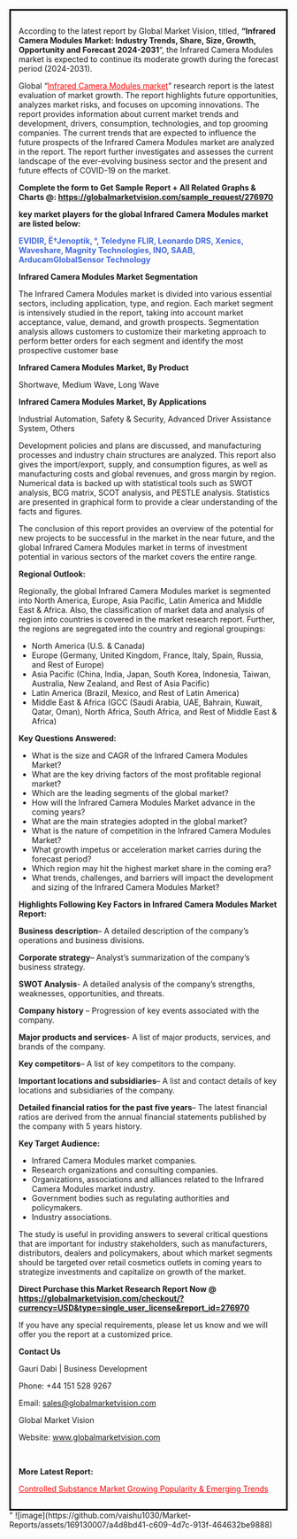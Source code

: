 <div style='border: 3px solid black; padding: 1em;'>

According to the latest report by Global Market Vision, titled, <strong>“Infrared Camera Modules Market: Industry Trends, Share, Size, Growth, Opportunity and Forecast 2024-2031</strong>“, the Infrared Camera Modules market is expected to continue its moderate growth during the forecast period (2024-2031).

Global “<a style='color: #ff0000;' href='https://globalmarketvision.com/reports/global-infrared-camera-modules-market/276970'>Infrared Camera Modules market</a>” research report is the latest evaluation of market growth. The report highlights future opportunities, analyzes market risks, and focuses on upcoming innovations. The report provides information about current market trends and development, drivers, consumption, technologies, and top grooming companies. The current trends that are expected to influence the future prospects of the Infrared Camera Modules market are analyzed in the report. The report further investigates and assesses the current landscape of the ever-evolving business sector and the present and future effects of COVID-19 on the market.

<strong>Complete the form to Get Sample Report + All Related Graphs &amp; Charts @: <a style='color: #ff0000;' href='https://globalmarketvision.com/sample_request/276970?utm_source=linkedinPulse&utm_medium=SN&utm_campaign=SN'><strong>https://globalmarketvision.com/sample_request/276970</strong></a></strong>

<strong>key market players for the global Infrared Camera Modules market are listed below:</strong>

<strong style='color: #4169e1;'>EVIDIR, Ë†Jenoptik, °, Teledyne FLIR, Leonardo DRS, Xenics, Waveshare, Magnity Technologies, INO, SAAB, ArducamGlobalSensor Technology</strong>

<strong>Infrared Camera Modules Market Segmentation</strong>

The Infrared Camera Modules market is divided into various essential sectors, including application, type, and region. Each market segment is intensively studied in the report, taking into account market acceptance, value, demand, and growth prospects. Segmentation analysis allows customers to customize their marketing approach to perform better orders for each segment and identify the most prospective customer base

<strong>Infrared Camera Modules Market, By Product</strong>

Shortwave, Medium Wave, Long Wave

<strong>Infrared Camera Modules Market, By Applications</strong>

Industrial Automation, Safety & Security, Advanced Driver Assistance System, Others

Development policies and plans are discussed, and manufacturing processes and industry chain structures are analyzed. This report also gives the import/export, supply, and consumption figures, as well as manufacturing costs and global revenues, and gross margin by region. Numerical data is backed up with statistical tools such as SWOT analysis, BCG matrix, SCOT analysis, and PESTLE analysis. Statistics are presented in graphical form to provide a clear understanding of the facts and figures.

The conclusion of this report provides an overview of the potential for new projects to be successful in the market in the near future, and the global Infrared Camera Modules market in terms of investment potential in various sectors of the market covers the entire range.

<strong>Regional Outlook:</strong>

Regionally, the global Infrared Camera Modules market is segmented into North America, Europe, Asia Pacific, Latin America and Middle East &amp; Africa. Also, the classification of market data and analysis of region into countries is covered in the market research report. Further, the regions are segregated into the country and regional groupings:
<ul>
  <li>North America (U.S. &amp; Canada)</li>
  <li>Europe (Germany, United Kingdom, France, Italy, Spain, Russia, and Rest of Europe)</li>
  <li>Asia Pacific (China, India, Japan, South Korea, Indonesia, Taiwan, Australia, New Zealand, and Rest of Asia Pacific)</li>
  <li>Latin America (Brazil, Mexico, and Rest of Latin America)</li>
  <li>Middle East &amp; Africa (GCC (Saudi Arabia, UAE, Bahrain, Kuwait, Qatar, Oman), North Africa, South Africa, and Rest of Middle East &amp; Africa)</li>
</ul>
<strong>Key Questions Answered:</strong>
<ul>
  <li>What is the size and CAGR of the Infrared Camera Modules Market?</li>
  <li>What are the key driving factors of the most profitable regional market?</li>
  <li>Which are the leading segments of the global market?</li>
  <li>How will the Infrared Camera Modules Market advance in the coming years?</li>
  <li>What are the main strategies adopted in the global market?</li>
  <li>What is the nature of competition in the Infrared Camera Modules Market?</li>
  <li>What growth impetus or acceleration market carries during the forecast period?</li>
  <li>Which region may hit the highest market share in the coming era?</li>
  <li>What trends, challenges, and barriers will impact the development and sizing of the Infrared Camera Modules Market?</li>
</ul>
<strong>Highlights Following Key Factors in Infrared Camera Modules Market Report:</strong>

<strong>Business description</strong>– A detailed description of the company’s operations and business divisions.

<strong>Corporate strategy</strong>– Analyst’s summarization of the company’s business strategy.

<strong>SWOT Analysis</strong>- A detailed analysis of the company’s strengths, weaknesses, opportunities, and threats.

<strong>Company history</strong> – Progression of key events associated with the company.

<strong>Major products and services</strong>- A list of major products, services, and brands of the company.

<strong>Key competitors</strong>– A list of key competitors to the company.

<strong>Important locations and subsidiaries</strong>– A list and contact details of key locations and subsidiaries of the company.

<strong>Detailed financial ratios for the past five years</strong>– The latest financial ratios are derived from the annual financial statements published by the company with 5 years history.

<strong>Key Target Audience:</strong>
<ul>
  <li>Infrared Camera Modules market companies.</li>
  <li>Research organizations and consulting companies.</li>
  <li>Organizations, associations and alliances related to the Infrared Camera Modules market industry.</li>
  <li>Government bodies such as regulating authorities and policymakers.</li>
  <li>Industry associations.</li>
</ul>
The study is useful in providing answers to several critical questions that are important for industry stakeholders, such as manufacturers, distributors, dealers and policymakers, about which market segments should be targeted over retail cosmetics outlets in coming years to strategize investments and capitalize on growth of the market.

<strong>Direct Purchase this Market Research Report Now @ </strong><strong><a style='color: #ff0000;' href='https://globalmarketvision.com/checkout/?currency=USD&type=single_user_license&report_id=276970?utm_source=linkedinPulse&utm_medium=SN&utm_campaign=SN'><strong>https://globalmarketvision.com/checkout/?currency=USD&type=single_user_license&report_id=276970</strong></a></strong>

If you have any special requirements, please let us know and we will offer you the report at a customized price.
<p id='ember58' class='ember-view reader-content-blocks__paragraph'><strong>Contact Us</strong></p>
<p id='ember59' class='ember-view reader-content-blocks__paragraph'>Gauri Dabi | Business Development</p>
<p id='ember60' class='ember-view reader-content-blocks__paragraph'>Phone: +44 151 528 9267</p>
Email: <a href='mailto:sales@globalmarketvision.com'>sales@globalmarketvision.com</a>

Global Market Vision

Website: <a href='http://www.globalmarketvision.com'>www.globalmarketvision.com</a>

&nbsp;

<strong>More Latest Report:</strong>

<a style='color: #ff0000;' href='https://medium.com/@rucharoy818/controlled-substance-market-growing-popularity-emerging-trends-01886f7c5568'>Controlled Substance Market Growing Popularity & Emerging Trends</a>

</div>"
![image](https://github.com/vaishu1030/Market-Reports/assets/169130007/a4d8bd41-c609-4d7c-913f-464632be9888)
